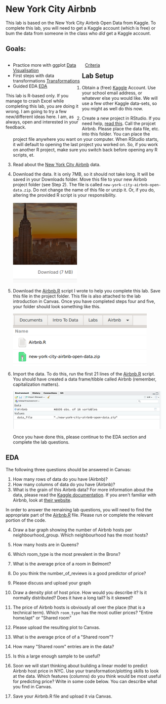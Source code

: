 # New York City Airbnb

This lab is based on the New York City Airbnb Open Data from
Kaggle. To complete this lab, you will need to get a Kaggle account
(which is free) or bum the data from someone in the class who _did_
get a Kaggle account.

## Goals:

<div style="float:left; width:49%">

- Practice more with ggplot [Data Visualisation](https://r4ds.had.co.nz/data-visualisation.html)
- First steps with data transformations [Transformations](https://r4ds.had.co.nz/transform.html)
- Guided EDA [EDA](https://r4ds.had.co.nz/exploratory-data-analysis.html)

This lab is R-based only. If you manage to crash Excel while
completing this lab, you are doing it wrong. I am going to try a few
new/different ideas here. I am, as always, open and interested in your
feedback.

</div>

<div style="float:right; width:49%">

[Criteria](https://imgs.xkcd.com/comics/realistic_criteria.png)

</div>


## Lab Setup

1. Obtain a (free) [Kaggle](https://www.kaggle.com/) Account. Use your
   school email address, or whatever else you would like. We will use a
   few other Kaggle data-sets, so you might as well do this now.
2. Create a new project in RStudio. If you need help, [read
   this](https://r4ds.had.co.nz/workflow-projects.html). Call the
   projcet Airbnb. Please place the data file, etc. into this
   folder. You can place the project file anywhere you want on your
   computer. When RStudio starts, it will default to opening the last
   project you worked on. So, if you work on another R project, make
   sure you switch back before opening any R scripts, et.
3. Read about the [New York City Airbnb](https://www.kaggle.com/dgomonov/new-york-city-airbnb-open-data/data#) data.
4. Download the data. It is only 7MB, so it should not take long. It
   will be saved in your Downloads folder. Move this file to your new
   Airbnb project folder (see Step 2). The file is called
   `new-york-city-airbnb-open-data.zip`. Do not change the name of
   this file or unzip it. Or, if you do, altering the provided R
   script is your responsibility.
   
   ![Download](https://raw.githubusercontent.com/intro-to-data/Labs/master/Week%2003/00.png)
   
5. Download the <a
   href="https://raw.githubusercontent.com/intro-to-data/Labs/master/Week%2003/Airbnb.R"
   download>Airbnb.R</a> script I wrote to help you complete this
   lab. Save this file in the project folder. This file is also
   attached to the lab introduction in Canvas. Once you have
   completed steps four and five, your folder should look something
   like this.
   
   ![Your Project](https://raw.githubusercontent.com/intro-to-data/Labs/master/Week%2003/01.png)
   
6. Import the data. To do this, run the first 21 lines of the <a
   href="https://raw.githubusercontent.com/intro-to-data/Labs/master/Week%2003/Airbnb.R"
   download>Airbnb.R</a> script. You should have created a data
   frame/tibble called Airbnb (remember, capitalization matters).

   ![Airbnb](https://raw.githubusercontent.com/intro-to-data/Labs/master/Week%2003/02.png)

   Once you have done this, please continue to the EDA section
   and complete the lab questions.


## EDA

The following three questions should be answered in Canvas:

01. How many rows of data do you have (Airbnb)?
02. How many columns of data do you have (Airbnb)?
03. What is the grain of this Airbnb data? For more information about
   the data, please read the [Kaggle
   documentation](https://www.kaggle.com/dgomonov/new-york-city-airbnb-open-data/data#). If
   you aren't familiar with Airbnb, look at [their
   website](https://www.airbnb.com).

In order to answer the remaining lab questions, you will need to find
the appropriate part of the <a
href="https://raw.githubusercontent.com/intro-to-data/Labs/master/Week%2003/Airbnb.R"
download>Airbnb.R</a> file. Please run or complete the relevant
portion of the code.

04. Draw a bar graph showing the number of Airbnb hosts per
    neighbourhood_group. Which neighbourhood has the most hosts?
05. How many hosts are in Queens?
06. Which room_type is the most prevalent in the Bronx?
07. What is the average price of a room in Belmont?

08. Do you think the number_of_reviews is a good predictor of price?
09. Please discuss and upload your graph
10. Draw a density plot of host price. How would you describe it? Is
    it normally distributed? Does it have a long tail? Is it skewed?
11. The price of Airbnb hosts is obviously all over the place (that is a
    technical term). Which `room_type` has the most outlier prices?
    "Entire home/apt" or "Shared room"
12. Please upload the resulting plot to Canvas.
13. What is the average price of of a "Shared room"?
14. How many "Shared room" entries are in the data?
15. Is this a large enough sample to be useful?
16. Soon we will start thinking about building a linear model to
    predict Airbnb host price in NYC. Use your transformation/plotting
    skills to look at the data. Which features (columns) do you think
    would be most useful for predicting price? Write in some code
    below. You can describe what you find in Canvas. 
17. Save your Airbnb.R file and upload it via Canvas.
